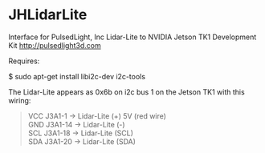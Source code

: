 # JHLidarLite
Interface for PulsedLight, Inc Lidar-Lite to NVIDIA Jetson TK1 Development Kit
http://pulsedlight3d.com

Requires: 

$ sudo apt-get install libi2c-dev i2c-tools

The Lidar-Lite appears as 0x6b on i2c bus 1 on the Jetson TK1 with this wiring:

<blockquote><p>VCC J3A1-1 ->  Lidar-Lite (+)    5V (red wire)<br>
GND J3A1-14 ->  Lidar-Lite (-)<br>
SCL J3A1-18 ->  Lidar-Lite (SCL)<br>
SDA J3A1-20 ->  Lidar-Lite (SDA)</p></blockquote>
